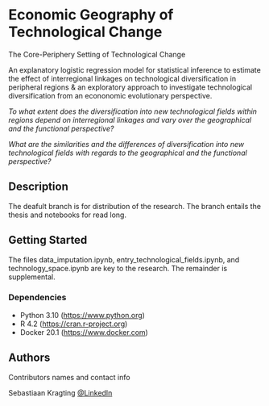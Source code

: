 # Economic Geography of Technological Change

The Core-Periphery Setting of Technological Change

An explanatory logistic regression model for statistical inference to estimate the effect of interregional linkages on technological diversification in peripheral regions & an exploratory approach to investigate technological diversification from an econonomic evolutionary perspective.

*To what extent does the diversification into new technological fields within regions depend on interregional linkages and vary over the geographical and the functional perspective?*

*What are the similarities and the differences of diversification into new technological fields with regards to the geographical and the functional perspective?*

## Description

The deafult branch is for distribution of the research. The branch entails the thesis and notebooks for read long.

## Getting Started

The files data_imputation.ipynb, entry_technological_fields.ipynb, and technology_space.ipynb are key to the research. The remainder is supplemental.

### Dependencies

* Python 3.10 (https://www.python.org)
* R 4.2 (https://cran.r-project.org)
* Docker 20.1 (https://www.docker.com)

## Authors

Contributors names and contact info

Sebastiaan Kragting 
[@LinkedIn](https://linkedin.com/in/sebastiaan-kragting-76b602123)
